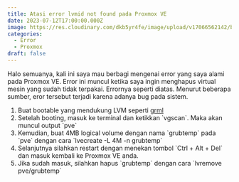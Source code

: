 ```yaml
---
title: Atasi error lvmid not found pada Proxmox VE
date: 2023-07-12T17:00:00.000Z
image: https://res.cloudinary.com/dkb5yr4fe/image/upload/v17066562142/banner/13.png
categories:
  - Error
  - Proxmox
draft: false
---
```


Halo semuanya, kali ini saya mau berbagi mengenai error yang saya alami pada Proxmox VE. Error ini muncul ketika saya ingin menghapus virtual mesin yang sudah tidak terpakai. Errornya seperti diatas. Menurut beberapa sumber, eror tersebut terjadi karena adanya bug pada sistem.

1. Buat bootable yang mendukung LVM seperti [grml](https://grml.org/)
2. Setelah booting, masuk ke terminal dan ketikkan \`vgscan\`. Maka akan muncul output \`pve\`
3. Kemudian, buat 4MB logical volume dengan nama \`grubtemp\` pada \`pve\` dengan cara \`lvecreate -L 4M -n grubtemp\`
4. Selanjutnya silahkan restart dengan menekan tombol \`Ctrl + Alt + Del\` dan masuk kembali ke Proxmox VE anda.
5. Jika sudah masuk, silahkan hapus \`grubtemp\` dengan cara \`lvremove pve/grubtemp\`
